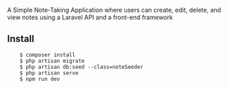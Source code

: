 A Simple Note-Taking Application where users can create, edit, delete, and view notes using a Laravel API and a front-end framework
## Install

        $ composer install
        $ php artisan migrate
        $ php artisan db:seed --class=noteSeeder
        $ php artisan serve
        $ npm run dev

